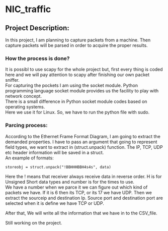 
# NIC_traffic
<h2> Project Description:</h2>
In this project, I am planning to capture packets from a machine. Then capture packets will be parsed in order to acquire the proper results.</br>
<h3> How the process is done? </h3>
It is possibl to use scapy for the whole project but, first every thing is coded here and we will pay attention to scapy after finishing our own packet sniffer.</br>
For capturing the pockets I am using the socket module. Python programming language socket module provides us the facility to play with network concept.</br>
There is a small difference in Python socket module codes based on operating systems. </br>
Here we use it for Linux. So, we have to run the python file with sudo.
<h3> Parcing process: </h3>
According to the Ethernet Frame Format Diagram,  I am going to extract the demanded properties. I have to pass an argument that going to represent field types, we want to extract in (struct.unpack) function.  The IP, TCP, UDP etc header information will be saved in a struct.</br>
An example of formats: </br>

` storeobj = struct.unpack("!BBHHHBBH4s4s", data) ` </br>

Here the ! means that receiver always receive data in reverse order. H is for Unsigned Short data types and number is for the times to use.</br>
We have a number when we parce it we can figure out which kind of packets we have. If it is 6 then its TCP, or its 17 we have UDP.
Then we extract the sourceip and destination Ip. Source port and destination port are selected when it is define we have TCP or UDP.</br>

After that, We will write all the information that we have in to the CSV_file.

Still working on the project.


